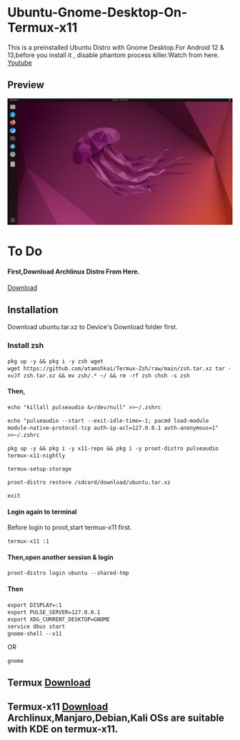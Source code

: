 # Ubuntu-Gnome-Desktop-On-Termux-x11

This is a preinstalled Ubuntu Distro with Gnome Desktop.For Android 12 & 13,before you install it , disable phantom process killer.Watch from here. 
[Youtube](https://youtu.be/UxmQSETvAOc) 

## Preview 

![](https://raw.githubusercontent.com/atamshkai/Ubuntu-Gnome-Desktop-On-Termux-x11/main/jelly.png) 

# To Do 

#### First,Download Archlinux Distro From Here.
[Download](https://archive.org/download/ubuntu.tar.xz/ubuntu.tar.xz) 

## Installation 

Download ubuntu.tar.xz to Device's Download folder first. 

### Install zsh 

``` 
pkg up -y && pkg i -y zsh wget 
wget https://github.com/atamshkai/Termux-Zsh/raw/main/zsh.tar.xz tar -xvJf zsh.tar.xz && mv zsh/.* ~/ && rm -rf zsh chsh -s zsh 
``` 

#### Then, 

``` 
echo "killall pulseaudio &>/dev/null" >>~/.zshrc 
``` 
``` 
echo "pulseaudio --start --exit-idle-time=-1; pacmd load-module module-native-protocol-tcp auth-ip-acl=127.0.0.1 auth-anonymous=1" >>~/.zshrc 
``` 
``` 
pkg up -y && pkg i -y x11-repo && pkg i -y proot-distro pulseaudio termux-x11-nightly 
``` 
``` 
termux-setup-storage 
``` 
``` 
proot-distro restore /sdcard/download/ubuntu.tar.xz 
``` 
``` 
exit 
``` 
#### Login again to terminal 
Before login to proot,start termux-x11 first. 
``` 
termux-x11 :1 
``` 
#### Then,open another session & login 
``` 
proot-distro login ubuntu --shared-tmp 
``` 
#### Then 
``` 
export DISPLAY=:1
export PULSE_SERVER=127.0.0.1
export XDG_CURRENT_DESKTOP=GNOME
service dbus start
gnome-shell --x11
```
OR 
```
gnome 
``` 
## Termux [Download](https://github.com/termux/termux-app/releases/download/v0.118.0/termux-app_v0.118.0+github-debug_universal.apk) 
## Termux-x11 [Download](https://archive.org/download/termux-x11/app-universal-debug.apk) Archlinux,Manjaro,Debian,Kali OSs are suitable with KDE on termux-x11.
